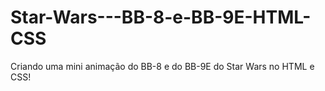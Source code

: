 # Star-Wars---BB-8-e-BB-9E-HTML-CSS
Criando uma mini animação do BB-8 e do BB-9E do Star Wars no HTML e CSS!
